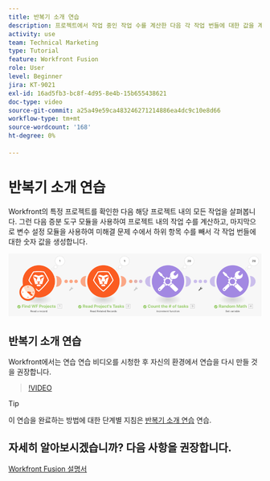 ```yaml
---
title: 반복기 소개 연습
description: 프로젝트에서 작업 중인 작업 수를 계산한 다음 각 작업 번들에 대한 값을 계산하는 방법(모두 [!DNL Adobe Workfront Fusion].
activity: use
team: Technical Marketing
type: Tutorial
feature: Workfront Fusion
role: User
level: Beginner
jira: KT-9021
exl-id: 16ad5fb3-bc8f-4d95-8e4b-15b655438621
doc-type: video
source-git-commit: a25a49e59ca483246271214886ea4dc9c10e8d66
workflow-type: tm+mt
source-wordcount: '168'
ht-degree: 0%

---
```


# 반복기 소개 연습

Workfront의 특정 프로젝트를 확인한 다음 해당 프로젝트 내의 모든 작업을 살펴봅니다. 그런 다음 증분 도구 모듈을 사용하여 프로젝트 내의 작업 수를 계산하고, 마지막으로 변수 설정 모듈을 사용하여 미해결 문제 수에서 하위 항목 수를 빼서 각 작업 번들에 대한 숫자 값을 생성합니다.

![Fusion 시나리오의 이미지](assets/iteration-and-aggregation-1.png)

## 반복기 소개 연습

Workfront에서는 연습 연습 비디오를 시청한 후 자신의 환경에서 연습을 다시 만들 것을 권장합니다.

>[!VIDEO](https://video.tv.adobe.com/v/335278/?quality=12&learn=on)

>[!TIP]
>
>이 연습을 완료하는 방법에 대한 단계별 지침은 [반복기 소개 연습](https://experienceleague.adobe.com/docs/workfront-learn/tutorials-workfront/fusion/exercises/introduction-to-iterators-exercise.html?lang=en) 연습.


## 자세히 알아보시겠습니까? 다음 사항을 권장합니다.

[Workfront Fusion 설명서](https://experienceleague.adobe.com/docs/workfront/using/adobe-workfront-fusion/workfront-fusion-2.html?lang=en)
